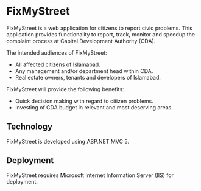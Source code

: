# FixMyStreet

FixMyStreet is a web application for citizens to report civic problems.
This application provides functionality to report, track, monitor and speedup the complaint process at Capital Development Authority (CDA). 

The intended audiences of FixMyStreet:
* All affected citizens of Islamabad.
* Any management and/or department head within CDA.
* Real estate owners, tenants and developers of Islamabad.

FixMyStreet will provide the following benefits:
* Quick decision making with regard to citizen problems.
* Investing of CDA budget in relevant and most deserving areas.

## Technology
FixMyStreet is developed using ASP.NET MVC 5.

## Deployment
FixMyStreet requires Microsoft Internet Information Server (IIS) for deployment.



